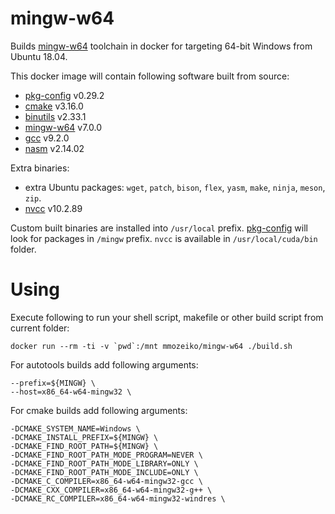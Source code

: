 # mingw-w64

Builds [mingw-w64][] toolchain in docker for targeting 64-bit Windows from Ubuntu 18.04.

This docker image will contain following software built from source:

* [pkg-config][] v0.29.2
* [cmake][] v3.16.0
* [binutils][] v2.33.1
* [mingw-w64][] v7.0.0
* [gcc][] v9.2.0
* [nasm][] v2.14.02

Extra binaries:

* extra Ubuntu packages: `wget`, `patch`, `bison`, `flex`, `yasm`, `make`, `ninja`, `meson`, `zip`.
* [nvcc][] v10.2.89

Custom built binaries are installed into `/usr/local` prefix. [pkg-config][] will look for packages in `/mingw` prefix. `nvcc` is available in `/usr/local/cuda/bin` folder.

# Using

Execute following to run your shell script, makefile or other build script from current folder:

    docker run --rm -ti -v `pwd`:/mnt mmozeiko/mingw-w64 ./build.sh

For autotools builds add following arguments:

    --prefix=${MINGW} \
    --host=x86_64-w64-mingw32 \

For cmake builds add following arguments:

    -DCMAKE_SYSTEM_NAME=Windows \
    -DCMAKE_INSTALL_PREFIX=${MINGW} \
    -DCMAKE_FIND_ROOT_PATH=${MINGW} \
    -DCMAKE_FIND_ROOT_PATH_MODE_PROGRAM=NEVER \
    -DCMAKE_FIND_ROOT_PATH_MODE_LIBRARY=ONLY \
    -DCMAKE_FIND_ROOT_PATH_MODE_INCLUDE=ONLY \
    -DCMAKE_C_COMPILER=x86_64-w64-mingw32-gcc \
    -DCMAKE_CXX_COMPILER=x86_64-w64-mingw32-g++ \
    -DCMAKE_RC_COMPILER=x86_64-w64-mingw32-windres \

[pkg-config]: https://www.freedesktop.org/wiki/Software/pkg-config/
[cmake]: https://cmake.org/
[binutils]: https://www.gnu.org/software/binutils/
[mingw-w64]: https://mingw-w64.org/
[gcc]: https://gcc.gnu.org/
[nasm]: https://nasm.us/
[nvcc]: https://docs.nvidia.com/cuda/cuda-compiler-driver-nvcc/index.html
